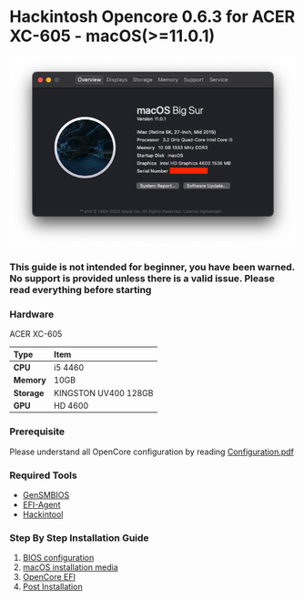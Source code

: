 # Hackintosh Opencore 0.6.3 for ACER XC-605 - macOS(>=11.0.1) 

![System Info](images/system_big_sur_11_0_1_1605896404.png)

### This guide is not intended for beginner, you have been warned. No support is provided unless there is a valid issue. Please read everything before starting

### Hardware

ACER XC-605 

Type|Item
:----|:----
**CPU** | i5 4460
**Memory** | 10GB
**Storage** | KINGSTON UV400 128GB
**GPU** | HD 4600

### Prerequisite 
Please understand all OpenCore configuration by reading [Configuration.pdf](https://github.com/acidanthera/OpenCorePkg/blob/master/Docs/Configuration.pdf) 

### Required Tools
- [GenSMBIOS](https://github.com/corpnewt/GenSMBIOS)
- [EFI-Agent](https://github.com/headkaze/EFI-Agent)
- [Hackintool](https://github.com/headkaze/Hackintool)

### Step By Step Installation Guide
1. [BIOS configuration](BIOS.md)
2. [macOS installation media](INSTALLER.md)
3. [OpenCore EFI](OC.md)
4. [Post Installation](POST_INSTALL.md)
